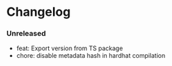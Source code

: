 # Changelog

### Unreleased

- feat: Export version from TS package
- chore: disable metadata hash in hardhat compilation
